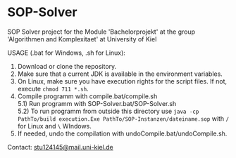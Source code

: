 # SOP-Solver
SOP Solver project for the Module 'Bachelorprojekt' at the group 'Algorithmen and Komplexitaet' at University of Kiel

USAGE (.bat for Windows, .sh for Linux):
1) Download or clone the repository.
2) Make sure that a current JDK is available in the environment variables.
3) On Linux, make sure you have execution rights for the script files. If not, execute `chmod 711 *.sh`.
3) Compile programm with compile.bat/compile.sh  
5.1) Run programm with SOP-Solver.bat/SOP-Solver.sh  
5.2) To run programm from outside this directory use `java -cp PathTo/build execution.Exe PathTo/SOP-Instanzen/dateiname.sop` with `/` for Linux and `\` WIndows.
6) If needed, undo the compilation with undoCompile.bat/undoCompile.sh. 

Contact: stu124145@mail.uni-kiel.de

